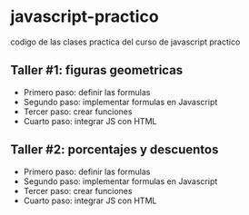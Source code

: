 # javascript-practico
codigo de las clases practica del curso de javascript practico

## Taller #1: figuras geometricas

- Primero paso: definir las formulas
- Segundo paso: implementar formulas en Javascript
- Tercer paso: crear funciones
- Cuarto paso: integrar JS con HTML

## Taller #2: porcentajes y descuentos

- Primero paso: definir las formulas
- Segundo paso: implementar formulas en Javascript
- Tercer paso: crear funciones
- Cuarto paso: integrar JS con HTML